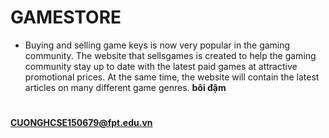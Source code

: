 # GAMESTORE
* Buying and selling game keys is now very popular in the gaming community. The website that sellsgames is created to help the gaming community stay up to date with the latest paid games at attractive promotional prices. At the same time, the website will contain the latest articles on many different game genres.
**bôi đậm**
#

#### CUONGHCSE150679@fpt.edu.vn
